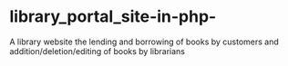 library_portal_site-in-php-
===========================

A library website the lending and borrowing of books by customers and addition/deletion/editing of books by librarians
